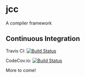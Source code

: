 # jcc
A compiler framework

## Continuous Integration

Travis CI:
[![Build Status](https://travis-ci.org/BizarreCake/jcc.svg?branch=master)](https://travis-ci.org/BizarreCake/jcc)

CodeCov.io:
[![Build Status](https://travis-ci.org/BizarreCake/jcc.svg?branch=master)](https://travis-ci.org/BizarreCake/jcc)

More to come!

